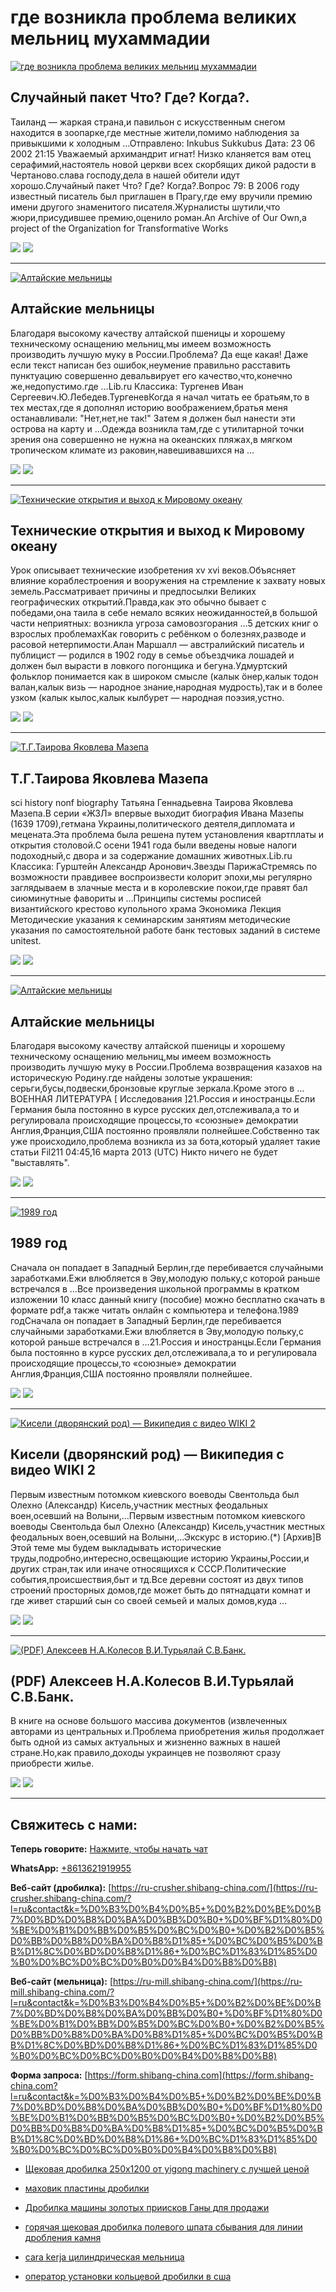 # где возникла проблема великих мельниц мухаммадии

<a href="https://swt.shibang-china.com/?l=ru&img&k=%D0%B3%D0%B4%D0%B5+%D0%B2%D0%BE%D0%B7%D0%BD%D0%B8%D0%BA%D0%BB%D0%B0+%D0%BF%D1%80%D0%BE%D0%B1%D0%BB%D0%B5%D0%BC%D0%B0+%D0%B2%D0%B5%D0%BB%D0%B8%D0%BA%D0%B8%D1%85+%D0%BC%D0%B5%D0%BB%D1%8C%D0%BD%D0%B8%D1%86+%D0%BC%D1%83%D1%85%D0%B0%D0%BC%D0%BC%D0%B0%D0%B4%D0%B8%D0%B8" target="_blank">![где возникла проблема великих мельниц мухаммадии](http://static.shibang-china.com/all-800x300/1172.jpg)</a>

## Случайный пакет Что? Где? Когда?.
Таиланд — жаркая страна,и павильон с искусственным снегом находится в зоопарке,где местные жители,помимо наблюдения за привыкшими к холодным …Отправлено: Inkubus Sukkubus Дата: 23 06 2002 21:15 Уважаемый архимандрит игнат! Низко кланяется вам отец серафимий,настоятель новой церкви всех скорбящих дикой радости в Чертаново.cлава господу,дела в нашей обители идут хорошо.Случайный пакет Что? Где? Когда?.Вопрос 79: В 2006 году известный писатель был приглашен в Прагу,где ему вручили премию имени другого знаменитого писателя.Журналисты шутили,что жюри,присудившее премию,оценило роман.An Archive of Our Own,a project of the Organization for Transformative Works


<a href="https://whatsapp.shibangsoft.com/WhatsApp.php" target="_blank" title="WhatsApp">![](http://static.shibang-china.com/icon/whatsapp.png)</a> <a href="https://swt.shibang-china.com/?l=ru&icon&k=%D0%B3%D0%B4%D0%B5+%D0%B2%D0%BE%D0%B7%D0%BD%D0%B8%D0%BA%D0%BB%D0%B0+%D0%BF%D1%80%D0%BE%D0%B1%D0%BB%D0%B5%D0%BC%D0%B0+%D0%B2%D0%B5%D0%BB%D0%B8%D0%BA%D0%B8%D1%85+%D0%BC%D0%B5%D0%BB%D1%8C%D0%BD%D0%B8%D1%86+%D0%BC%D1%83%D1%85%D0%B0%D0%BC%D0%BC%D0%B0%D0%B4%D0%B8%D0%B8" target="_blank">![](http://static.shibang-china.com/icon/chat-ru.png)</a>

---

<a href="https://swt.shibang-china.com/?l=ru&img&k=%D0%B3%D0%B4%D0%B5+%D0%B2%D0%BE%D0%B7%D0%BD%D0%B8%D0%BA%D0%BB%D0%B0+%D0%BF%D1%80%D0%BE%D0%B1%D0%BB%D0%B5%D0%BC%D0%B0+%D0%B2%D0%B5%D0%BB%D0%B8%D0%BA%D0%B8%D1%85+%D0%BC%D0%B5%D0%BB%D1%8C%D0%BD%D0%B8%D1%86+%D0%BC%D1%83%D1%85%D0%B0%D0%BC%D0%BC%D0%B0%D0%B4%D0%B8%D0%B8" target="_blank">![Алтайские мельницы](http://static.shibang-china.com/all-800x300/383.jpg)</a>

## Алтайские мельницы
Благодаря высокому качеству алтайской пшеницы и хорошему техническому оснащению мельниц,мы имеем возможность производить лучшую муку в России.Проблема? Да еще какая! Даже если текст написан без ошибок,неумение правильно расставить пунктуацию совершенно девальвирует его качество,что,конечно же,недопустимо.где …Lib.ru Классика: Тургенев Иван Сергеевич.Ю.Лебедев.ТургеневКогда я начал читать ее братьям,то в тех местах,где я дополнял историю воображением,братья меня останавливали: &quot;Нет,нет,не так!&quot; Затем я должен был нанести эти острова на карту и …Одежда возникла там,где с утилитарной точки зрения она совершенно не нужна на океанских пляжах,в мягком тропическом климате из раковин,навешивавшихся на …


<a href="https://whatsapp.shibangsoft.com/WhatsApp.php" target="_blank" title="WhatsApp">![](http://static.shibang-china.com/icon/whatsapp.png)</a> <a href="https://swt.shibang-china.com/?l=ru&icon&k=%D0%B3%D0%B4%D0%B5+%D0%B2%D0%BE%D0%B7%D0%BD%D0%B8%D0%BA%D0%BB%D0%B0+%D0%BF%D1%80%D0%BE%D0%B1%D0%BB%D0%B5%D0%BC%D0%B0+%D0%B2%D0%B5%D0%BB%D0%B8%D0%BA%D0%B8%D1%85+%D0%BC%D0%B5%D0%BB%D1%8C%D0%BD%D0%B8%D1%86+%D0%BC%D1%83%D1%85%D0%B0%D0%BC%D0%BC%D0%B0%D0%B4%D0%B8%D0%B8" target="_blank">![](http://static.shibang-china.com/icon/chat-ru.png)</a>

---

<a href="https://swt.shibang-china.com/?l=ru&img&k=%D0%B3%D0%B4%D0%B5+%D0%B2%D0%BE%D0%B7%D0%BD%D0%B8%D0%BA%D0%BB%D0%B0+%D0%BF%D1%80%D0%BE%D0%B1%D0%BB%D0%B5%D0%BC%D0%B0+%D0%B2%D0%B5%D0%BB%D0%B8%D0%BA%D0%B8%D1%85+%D0%BC%D0%B5%D0%BB%D1%8C%D0%BD%D0%B8%D1%86+%D0%BC%D1%83%D1%85%D0%B0%D0%BC%D0%BC%D0%B0%D0%B4%D0%B8%D0%B8" target="_blank">![Технические открытия и выход к Мировому океану](http://static.shibang-china.com/all-800x300/133.jpg)</a>

## Технические открытия и выход к Мировому океану
Урок описывает технические изобретения xv xvi веков.Объясняет влияние кораблестроения и вооружения на стремление к захвату новых земель.Рассматривает причины и предпосылки Великих географических открытий.Правда,как это обычно бывает с победами,она таила в себе немало всяких неожиданностей,в большой части неприятных: возникла угроза самовозгорания …5 детских книг о взрослых проблемахКак говорить с ребёнком о болезнях,разводе и расовой нетерпимости.Алан Маршалл — австралийский писатель и публицист — родился в 1902 году в семье объездчика лошадей и должен был вырасти в ловкого погонщика и бегуна.Удмуртский фольклор понимается как в широком смысле (калык &#246;нер,калык тодон валан,калык визь — народное знание,народная мудрость),так и в более узком (калык кылос,калык кылбурет — народная поэзия,устно.


<a href="https://whatsapp.shibangsoft.com/WhatsApp.php" target="_blank" title="WhatsApp">![](http://static.shibang-china.com/icon/whatsapp.png)</a> <a href="https://swt.shibang-china.com/?l=ru&icon&k=%D0%B3%D0%B4%D0%B5+%D0%B2%D0%BE%D0%B7%D0%BD%D0%B8%D0%BA%D0%BB%D0%B0+%D0%BF%D1%80%D0%BE%D0%B1%D0%BB%D0%B5%D0%BC%D0%B0+%D0%B2%D0%B5%D0%BB%D0%B8%D0%BA%D0%B8%D1%85+%D0%BC%D0%B5%D0%BB%D1%8C%D0%BD%D0%B8%D1%86+%D0%BC%D1%83%D1%85%D0%B0%D0%BC%D0%BC%D0%B0%D0%B4%D0%B8%D0%B8" target="_blank">![](http://static.shibang-china.com/icon/chat-ru.png)</a>

---

<a href="https://swt.shibang-china.com/?l=ru&img&k=%D0%B3%D0%B4%D0%B5+%D0%B2%D0%BE%D0%B7%D0%BD%D0%B8%D0%BA%D0%BB%D0%B0+%D0%BF%D1%80%D0%BE%D0%B1%D0%BB%D0%B5%D0%BC%D0%B0+%D0%B2%D0%B5%D0%BB%D0%B8%D0%BA%D0%B8%D1%85+%D0%BC%D0%B5%D0%BB%D1%8C%D0%BD%D0%B8%D1%86+%D0%BC%D1%83%D1%85%D0%B0%D0%BC%D0%BC%D0%B0%D0%B4%D0%B8%D0%B8" target="_blank">![Т.Г.Таирова Яковлева Мазепа](http://static.shibang-china.com/all-800x300/253.jpg)</a>

## Т.Г.Таирова Яковлева Мазепа
sci history nonf biography Татьяна Геннадьевна Таирова Яковлева Мазепа.В серии &#171;ЖЗЛ&#187; впервые выходит биография Ивана Мазепы (1639 1709),гетмана Украины,политического деятеля,дипломата и мецената.Эта проблема была решена путем установления квартплаты и открытия столовой.С осени 1941 года были введены новые налоги подоходный,с двора и за содержание домашних животных.Lib.ru Классика: Гурштейн Александр Аронович.Звезды ПарижаСтремясь по возможности правдивее воспроизвести колорит эпохи,мы регулярно заглядываем в злачные места и в королевские покои,где правят бал сиюминутные фавориты и …Принципы системы росписей византийского крестово купольного храма Экономика Лекция Методические указания к семинарским занятиям методические указания по самостоятельной работе банк тестовых заданий в системе unitest.


<a href="https://whatsapp.shibangsoft.com/WhatsApp.php" target="_blank" title="WhatsApp">![](http://static.shibang-china.com/icon/whatsapp.png)</a> <a href="https://swt.shibang-china.com/?l=ru&icon&k=%D0%B3%D0%B4%D0%B5+%D0%B2%D0%BE%D0%B7%D0%BD%D0%B8%D0%BA%D0%BB%D0%B0+%D0%BF%D1%80%D0%BE%D0%B1%D0%BB%D0%B5%D0%BC%D0%B0+%D0%B2%D0%B5%D0%BB%D0%B8%D0%BA%D0%B8%D1%85+%D0%BC%D0%B5%D0%BB%D1%8C%D0%BD%D0%B8%D1%86+%D0%BC%D1%83%D1%85%D0%B0%D0%BC%D0%BC%D0%B0%D0%B4%D0%B8%D0%B8" target="_blank">![](http://static.shibang-china.com/icon/chat-ru.png)</a>

---

<a href="https://swt.shibang-china.com/?l=ru&img&k=%D0%B3%D0%B4%D0%B5+%D0%B2%D0%BE%D0%B7%D0%BD%D0%B8%D0%BA%D0%BB%D0%B0+%D0%BF%D1%80%D0%BE%D0%B1%D0%BB%D0%B5%D0%BC%D0%B0+%D0%B2%D0%B5%D0%BB%D0%B8%D0%BA%D0%B8%D1%85+%D0%BC%D0%B5%D0%BB%D1%8C%D0%BD%D0%B8%D1%86+%D0%BC%D1%83%D1%85%D0%B0%D0%BC%D0%BC%D0%B0%D0%B4%D0%B8%D0%B8" target="_blank">![Алтайские мельницы](http://static.shibang-china.com/all-800x300/89.jpg)</a>

## Алтайские мельницы
Благодаря высокому качеству алтайской пшеницы и хорошему техническому оснащению мельниц,мы имеем возможность производить лучшую муку в России.Проблема возвращения казахов на историческую Родину.где найдены золотые украшения: серьги,бусы,подвески,бронзовые круглые зеркала.Кроме этого в …ВОЕННАЯ ЛИТЕРАТУРА [ Исследования ]21.Россия и иностранцы.Если Германия была постоянно в курсе русских дел,отслеживала,а то и регулировала происходящие процессы,то &#171;союзные&#187; демократии Англия,Франция,США постоянно проявляли полнейшее.Собственно так уже происходило,проблема возникла из за бота,который удаляет такие статьи Fil211 04:45,16 марта 2013 (UTC) Никто ничего не будет &quot;выставлять&quot;.


<a href="https://whatsapp.shibangsoft.com/WhatsApp.php" target="_blank" title="WhatsApp">![](http://static.shibang-china.com/icon/whatsapp.png)</a> <a href="https://swt.shibang-china.com/?l=ru&icon&k=%D0%B3%D0%B4%D0%B5+%D0%B2%D0%BE%D0%B7%D0%BD%D0%B8%D0%BA%D0%BB%D0%B0+%D0%BF%D1%80%D0%BE%D0%B1%D0%BB%D0%B5%D0%BC%D0%B0+%D0%B2%D0%B5%D0%BB%D0%B8%D0%BA%D0%B8%D1%85+%D0%BC%D0%B5%D0%BB%D1%8C%D0%BD%D0%B8%D1%86+%D0%BC%D1%83%D1%85%D0%B0%D0%BC%D0%BC%D0%B0%D0%B4%D0%B8%D0%B8" target="_blank">![](http://static.shibang-china.com/icon/chat-ru.png)</a>

---

<a href="https://swt.shibang-china.com/?l=ru&img&k=%D0%B3%D0%B4%D0%B5+%D0%B2%D0%BE%D0%B7%D0%BD%D0%B8%D0%BA%D0%BB%D0%B0+%D0%BF%D1%80%D0%BE%D0%B1%D0%BB%D0%B5%D0%BC%D0%B0+%D0%B2%D0%B5%D0%BB%D0%B8%D0%BA%D0%B8%D1%85+%D0%BC%D0%B5%D0%BB%D1%8C%D0%BD%D0%B8%D1%86+%D0%BC%D1%83%D1%85%D0%B0%D0%BC%D0%BC%D0%B0%D0%B4%D0%B8%D0%B8" target="_blank">![1989 год](http://static.shibang-china.com/all-800x300/1450.jpg)</a>

## 1989 год
Сначала он попадает в Западный Берлин,где перебивается случайными заработками.Ежи влюбляется в Эву,молодую польку,с которой раньше встречался в …Все произведения школьной программы в кратком изложении 10 класс данный книгу (пособие) можно бесплатно скачать в формате pdf,а также читать онлайн с компьютера и телефона.1989 годСначала он попадает в Западный Берлин,где перебивается случайными заработками.Ежи влюбляется в Эву,молодую польку,с которой раньше встречался в …21.Россия и иностранцы.Если Германия была постоянно в курсе русских дел,отслеживала,а то и регулировала происходящие процессы,то &#171;союзные&#187; демократии Англия,Франция,США постоянно проявляли полнейшее.


<a href="https://whatsapp.shibangsoft.com/WhatsApp.php" target="_blank" title="WhatsApp">![](http://static.shibang-china.com/icon/whatsapp.png)</a> <a href="https://swt.shibang-china.com/?l=ru&icon&k=%D0%B3%D0%B4%D0%B5+%D0%B2%D0%BE%D0%B7%D0%BD%D0%B8%D0%BA%D0%BB%D0%B0+%D0%BF%D1%80%D0%BE%D0%B1%D0%BB%D0%B5%D0%BC%D0%B0+%D0%B2%D0%B5%D0%BB%D0%B8%D0%BA%D0%B8%D1%85+%D0%BC%D0%B5%D0%BB%D1%8C%D0%BD%D0%B8%D1%86+%D0%BC%D1%83%D1%85%D0%B0%D0%BC%D0%BC%D0%B0%D0%B4%D0%B8%D0%B8" target="_blank">![](http://static.shibang-china.com/icon/chat-ru.png)</a>

---

<a href="https://swt.shibang-china.com/?l=ru&img&k=%D0%B3%D0%B4%D0%B5+%D0%B2%D0%BE%D0%B7%D0%BD%D0%B8%D0%BA%D0%BB%D0%B0+%D0%BF%D1%80%D0%BE%D0%B1%D0%BB%D0%B5%D0%BC%D0%B0+%D0%B2%D0%B5%D0%BB%D0%B8%D0%BA%D0%B8%D1%85+%D0%BC%D0%B5%D0%BB%D1%8C%D0%BD%D0%B8%D1%86+%D0%BC%D1%83%D1%85%D0%B0%D0%BC%D0%BC%D0%B0%D0%B4%D0%B8%D0%B8" target="_blank">![Кисели (дворянский род) — Википедия с видео WIKI 2](http://static.shibang-china.com/all-800x300/651.jpg)</a>

## Кисели (дворянский род) — Википедия с видео WIKI 2
Первым известным потомком киевского воеводы Свентольда был Олехно (Александр) Кисель,участник местных феодальных воен,осевший на Волыни,…Первым известным потомком киевского воеводы Свентольда был Олехно (Александр) Кисель,участник местных феодальных воен,осевший на Волыни,…Экскурс в историю.(*) [Архив]В Этой теме мы будем выкладывать исторические труды,подробно,интересно,освещающие историю Украины,России,и других стран,так или иначе относящихся к СССР.Политические события,происшествия,быт и тд.Все деревни состоят из двух типов строений просторных домов,где может быть до пятнадцати комнат и где живет старший сын со своей семьей и малых домов,куда …


<a href="https://whatsapp.shibangsoft.com/WhatsApp.php" target="_blank" title="WhatsApp">![](http://static.shibang-china.com/icon/whatsapp.png)</a> <a href="https://swt.shibang-china.com/?l=ru&icon&k=%D0%B3%D0%B4%D0%B5+%D0%B2%D0%BE%D0%B7%D0%BD%D0%B8%D0%BA%D0%BB%D0%B0+%D0%BF%D1%80%D0%BE%D0%B1%D0%BB%D0%B5%D0%BC%D0%B0+%D0%B2%D0%B5%D0%BB%D0%B8%D0%BA%D0%B8%D1%85+%D0%BC%D0%B5%D0%BB%D1%8C%D0%BD%D0%B8%D1%86+%D0%BC%D1%83%D1%85%D0%B0%D0%BC%D0%BC%D0%B0%D0%B4%D0%B8%D0%B8" target="_blank">![](http://static.shibang-china.com/icon/chat-ru.png)</a>

---

<a href="https://swt.shibang-china.com/?l=ru&img&k=%D0%B3%D0%B4%D0%B5+%D0%B2%D0%BE%D0%B7%D0%BD%D0%B8%D0%BA%D0%BB%D0%B0+%D0%BF%D1%80%D0%BE%D0%B1%D0%BB%D0%B5%D0%BC%D0%B0+%D0%B2%D0%B5%D0%BB%D0%B8%D0%BA%D0%B8%D1%85+%D0%BC%D0%B5%D0%BB%D1%8C%D0%BD%D0%B8%D1%86+%D0%BC%D1%83%D1%85%D0%B0%D0%BC%D0%BC%D0%B0%D0%B4%D0%B8%D0%B8" target="_blank">![(PDF) Алексеев Н.А.Колесов В.И.Турьялай С.В.Банк.](http://static.shibang-china.com/all-800x300/101.jpg)</a>

## (PDF) Алексеев Н.А.Колесов В.И.Турьялай С.В.Банк.
В книге на основе большого массива документов (извлеченных авторами из центральных и.Проблема приобретения жилья продолжает быть одной из самых актуальных и жизненно важных в нашей стране.Но,как правило,доходы украинцев не позволяют сразу приобрести жилье.

<a href="https://whatsapp.shibangsoft.com/WhatsApp.php" target="_blank" title="WhatsApp">![](http://static.shibang-china.com/icon/whatsapp.png)</a> <a href="https://swt.shibang-china.com/?l=ru&icon&k=%D0%B3%D0%B4%D0%B5+%D0%B2%D0%BE%D0%B7%D0%BD%D0%B8%D0%BA%D0%BB%D0%B0+%D0%BF%D1%80%D0%BE%D0%B1%D0%BB%D0%B5%D0%BC%D0%B0+%D0%B2%D0%B5%D0%BB%D0%B8%D0%BA%D0%B8%D1%85+%D0%BC%D0%B5%D0%BB%D1%8C%D0%BD%D0%B8%D1%86+%D0%BC%D1%83%D1%85%D0%B0%D0%BC%D0%BC%D0%B0%D0%B4%D0%B8%D0%B8" target="_blank">![](http://static.shibang-china.com/icon/chat-ru.png)</a>

---
## Свяжитесь с нами:

**Теперь говорите:** [Нажмите, чтобы начать чат](https://swt.shibang-china.com?l=ru&contact&k=%D0%B3%D0%B4%D0%B5+%D0%B2%D0%BE%D0%B7%D0%BD%D0%B8%D0%BA%D0%BB%D0%B0+%D0%BF%D1%80%D0%BE%D0%B1%D0%BB%D0%B5%D0%BC%D0%B0+%D0%B2%D0%B5%D0%BB%D0%B8%D0%BA%D0%B8%D1%85+%D0%BC%D0%B5%D0%BB%D1%8C%D0%BD%D0%B8%D1%86+%D0%BC%D1%83%D1%85%D0%B0%D0%BC%D0%BC%D0%B0%D0%B4%D0%B8%D0%B8)

**WhatsApp:**  [+8613621919955](https://whatsapp.shibangsoft.com/WhatsApp.php)

**Веб-сайт (дробилка):** [https://ru-crusher.shibang-china.com/](https://ru-crusher.shibang-china.com/?l=ru&contact&k=%D0%B3%D0%B4%D0%B5+%D0%B2%D0%BE%D0%B7%D0%BD%D0%B8%D0%BA%D0%BB%D0%B0+%D0%BF%D1%80%D0%BE%D0%B1%D0%BB%D0%B5%D0%BC%D0%B0+%D0%B2%D0%B5%D0%BB%D0%B8%D0%BA%D0%B8%D1%85+%D0%BC%D0%B5%D0%BB%D1%8C%D0%BD%D0%B8%D1%86+%D0%BC%D1%83%D1%85%D0%B0%D0%BC%D0%BC%D0%B0%D0%B4%D0%B8%D0%B8)

**Веб-сайт (мельница):** [https://ru-mill.shibang-china.com/](https://ru-mill.shibang-china.com/?l=ru&contact&k=%D0%B3%D0%B4%D0%B5+%D0%B2%D0%BE%D0%B7%D0%BD%D0%B8%D0%BA%D0%BB%D0%B0+%D0%BF%D1%80%D0%BE%D0%B1%D0%BB%D0%B5%D0%BC%D0%B0+%D0%B2%D0%B5%D0%BB%D0%B8%D0%BA%D0%B8%D1%85+%D0%BC%D0%B5%D0%BB%D1%8C%D0%BD%D0%B8%D1%86+%D0%BC%D1%83%D1%85%D0%B0%D0%BC%D0%BC%D0%B0%D0%B4%D0%B8%D0%B8)

**Форма запроса:** [https://form.shibang-china.com](https://form.shibang-china.com?l=ru&contact&k=%D0%B3%D0%B4%D0%B5+%D0%B2%D0%BE%D0%B7%D0%BD%D0%B8%D0%BA%D0%BB%D0%B0+%D0%BF%D1%80%D0%BE%D0%B1%D0%BB%D0%B5%D0%BC%D0%B0+%D0%B2%D0%B5%D0%BB%D0%B8%D0%BA%D0%B8%D1%85+%D0%BC%D0%B5%D0%BB%D1%8C%D0%BD%D0%B8%D1%86+%D0%BC%D1%83%D1%85%D0%B0%D0%BC%D0%BC%D0%B0%D0%B4%D0%B8%D0%B8)

* [Щековая дробилка 250x1200 от yigong machinery с лучшей ценой](../133/%D0%A9%D0%B5%D0%BA%D0%BE%D0%B2%D0%B0%D1%8F%20%D0%B4%D1%80%D0%BE%D0%B1%D0%B8%D0%BB%D0%BA%D0%B0%20250x1200%20%D0%BE%D1%82%20yigong%20machinery%20%D1%81%20%D0%BB%D1%83%D1%87%D1%88%D0%B5%D0%B9%20%D1%86%D0%B5%D0%BD%D0%BE%D0%B9.md)

* [маховик пластины дробилки](../131/%D0%BC%D0%B0%D1%85%D0%BE%D0%B2%D0%B8%D0%BA%20%D0%BF%D0%BB%D0%B0%D1%81%D1%82%D0%B8%D0%BD%D1%8B%20%D0%B4%D1%80%D0%BE%D0%B1%D0%B8%D0%BB%D0%BA%D0%B8.md)

* [Дробилка машины золотых приисков Ганы для продажи](../133/%D0%94%D1%80%D0%BE%D0%B1%D0%B8%D0%BB%D0%BA%D0%B0%20%D0%BC%D0%B0%D1%88%D0%B8%D0%BD%D1%8B%20%D0%B7%D0%BE%D0%BB%D0%BE%D1%82%D1%8B%D1%85%20%D0%BF%D1%80%D0%B8%D0%B8%D1%81%D0%BA%D0%BE%D0%B2%20%D0%93%D0%B0%D0%BD%D1%8B%20%D0%B4%D0%BB%D1%8F%20%D0%BF%D1%80%D0%BE%D0%B4%D0%B0%D0%B6%D0%B8.md)

* [горячая щековая дробилка полевого шпата сбывания для линии дробления камня](../132/%D0%B3%D0%BE%D1%80%D1%8F%D1%87%D0%B0%D1%8F%20%D1%89%D0%B5%D0%BA%D0%BE%D0%B2%D0%B0%D1%8F%20%D0%B4%D1%80%D0%BE%D0%B1%D0%B8%D0%BB%D0%BA%D0%B0%20%D0%BF%D0%BE%D0%BB%D0%B5%D0%B2%D0%BE%D0%B3%D0%BE%20%D1%88%D0%BF%D0%B0%D1%82%D0%B0%20%D1%81%D0%B1%D1%8B%D0%B2%D0%B0%D0%BD%D0%B8%D1%8F%20%D0%B4%D0%BB%D1%8F%20%D0%BB%D0%B8%D0%BD%D0%B8%D0%B8%20%D0%B4%D1%80%D0%BE%D0%B1%D0%BB%D0%B5%D0%BD%D0%B8%D1%8F%20%D0%BA%D0%B0%D0%BC%D0%BD%D1%8F.md)

* [cara kerja цилиндрическая мельница](../134/cara%20kerja%20%D1%86%D0%B8%D0%BB%D0%B8%D0%BD%D0%B4%D1%80%D0%B8%D1%87%D0%B5%D1%81%D0%BA%D0%B0%D1%8F%20%D0%BC%D0%B5%D0%BB%D1%8C%D0%BD%D0%B8%D1%86%D0%B0.md)

* [оператор установки кольцевой дробилки в сша](../135/%D0%BE%D0%BF%D0%B5%D1%80%D0%B0%D1%82%D0%BE%D1%80%20%D1%83%D1%81%D1%82%D0%B0%D0%BD%D0%BE%D0%B2%D0%BA%D0%B8%20%D0%BA%D0%BE%D0%BB%D1%8C%D1%86%D0%B5%D0%B2%D0%BE%D0%B9%20%D0%B4%D1%80%D0%BE%D0%B1%D0%B8%D0%BB%D0%BA%D0%B8%20%D0%B2%20%D1%81%D1%88%D0%B0.md)